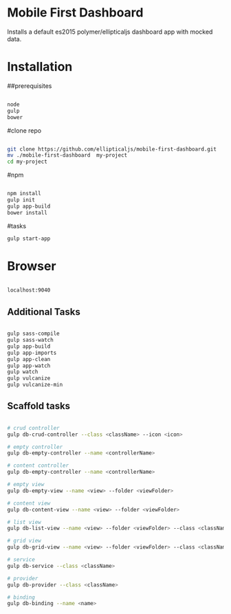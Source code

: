 Mobile First Dashboard
===========================

Installs a default es2015 polymer/ellipticaljs dashboard app with mocked data.

# Installation


##prerequisites

``` bash

node
gulp
bower

```


#clone repo

``` bash

git clone https://github.com/ellipticaljs/mobile-first-dashboard.git
mv ./mobile-first-dashboard  my-project
cd my-project

```


#npm

``` bash

npm install
gulp init
gulp app-build
bower install

```


#tasks

``` bash
gulp start-app

```

# Browser

``` bash

localhost:9040

```

## Additional Tasks

``` bash

gulp sass-compile
gulp sass-watch
gulp app-build
gulp app-imports
gulp app-clean
gulp app-watch
gulp watch
gulp vulcanize
gulp vulcanize-min

```


## Scaffold tasks

```bash

# crud controller
gulp db-crud-controller --class <className> --icon <icon>

# empty controller
gulp db-empty-controller --name <controllerName>

# content controller
gulp db-empty-controller --name <controllerName>

# empty view
gulp db-empty-view --name <view> --folder <viewFolder>

# content view
gulp db-content-view --name <view> --folder <viewFolder>

# list view
gulp db-list-view --name <view> --folder <viewFolder> --class <className> --icon <icon>

# grid view
gulp db-grid-view --name <view> --folder <viewFolder> --class <className> --icon <icon>

# service
gulp db-service --class <className>

# provider
gulp db-provider --class <className>

# binding
gulp db-binding --name <name>


```
